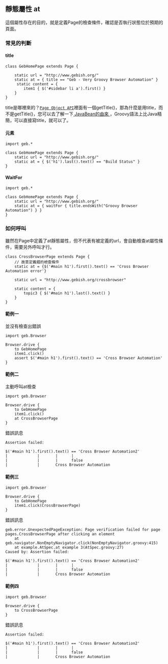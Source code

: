 ## 靜態屬性 at

這個屬性存在的目的，就是定義Page的檢查條件，確認是否執行狀態位於預期的頁面。

### 常見的判斷

#### title

```
class GebHomePage extends Page {

    static url = "http://www.gebish.org/"
    static at = { title == "Geb - Very Groovy Browser Automation" }
     static content = {
        item1 { $('#sidebar li a').first() }
    }
}
```

title是哪裡來的？[`Page Object API`](http://www.gebish.org/manual/current/api/geb/Page.html)裡面有一個getTitle()，那為什麼是用title，而不是getTitle()，您可以去了解一下[ JavaBean的由來 ](http://zh.wikipedia.org/wiki/JavaBeans)，Groovy語法上比Java精簡，可以直接寫title，就可以了。

#### 元素

```
import geb.*

class GebHomePage extends Page {
    static url = "http://www.gebish.org/"
    static at = { $('h1').last().text() == "Build Status" }
}
```
#### WaitFor

```
import geb.*

class GebHomePage extends Page {
    static url = "http://www.gebish.org/"
    static at = { waitFor { title.endsWith("Groovy Browser Automation") } }
}
```
### 如何呼叫
雖然在Page中定義了at靜態屬性，但不代表有被定義的url，會自動檢查at屬性條件，需要另外呼叫才行。

```
class CrossBrowserPage extends Page {
    // 故意定義錯的檢查條件
    static at = {$('#main h1').first().text() == 'Cross Browser Automation error'}

    static url = "http://www.gebish.org/crossbrowser"

    static content = {
        topic3 { $('#main h1').last().text() }
    }
}
```

#### 範例一
並沒有檢查出錯誤

```
import geb.Browser

Browser.drive {
    to GebHomePage
    item1.click()
    assert $('#main h1').first().text() == 'Cross Browser Automation'
}
```

#### 範例二
主動呼叫at檢查

```
import geb.Browser

Browser.drive {
    to GebHomePage
    item1.click()
    at CrossBrowserPage
}
```

錯誤訊息
```
Assertion failed:

$('#main h1').first().text() == 'Cross Browser Automation2'
|             |       |      |
|             |       |      false
|             |       Cross Browser Automation
```

#### 範例三

```
import geb.Browser

Browser.drive {
    to GebHomePage
    item1.click(CrossBrowserPage)
}
```
錯誤訊息
```
geb.error.UnexpectedPageException: Page verification failed for page pages.CrossBrowserPage after clicking an element
	at geb.navigator.NonEmptyNavigator.click(NonEmptyNavigator.groovy:415)
	at example.AtSpec.at example 3(AtSpec.groovy:27)
Caused by: Assertion failed:

$('#main h1').first().text() == 'Cross Browser Automation2'
|             |       |      |
|             |       |      false
|             |       Cross Browser Automation
```

#### 範例四

```
import geb.Browser

Browser.drive {
    to CrossBrowserPage
}
```
錯誤訊息
```
Assertion failed:

$('#main h1').first().text() == 'Cross Browser Automation2'
|             |       |      |
|             |       |      false
|             |       Cross Browser Automation
```
